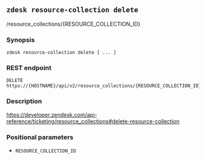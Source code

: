 ## `zdesk resource-collection delete`

/resource_collections/{RESOURCE_COLLECTION_ID}

### Synopsis

    zdesk resource-collection delete [ ... ]

### REST endpoint

    DELETE https://{HOSTNAME}/api/v2/resource_collections/{RESOURCE_COLLECTION_ID}

### Description

https://developer.zendesk.com/api-reference/ticketing/resource_collections#delete-resource-collection

### Positional parameters

* `RESOURCE_COLLECTION_ID`

